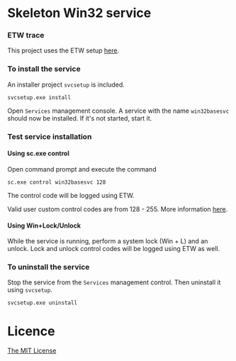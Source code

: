 # Skeleton Win32 service

### ETW trace

This project uses the ETW setup [here](https://github.com/flowerinthenight/win32-etw-manifest).

### To install the service

An installer project `svcsetup` is included.

```
svcsetup.exe install
```

Open `Services` management console. A service with the name `win32basesvc` should now be installed. If it's not started, start it.

### Test service installation

#### Using sc.exe control

Open command prompt and execute the command

```
sc.exe control win32basesvc 128
```

The control code will be logged using ETW.

Valid user custom control codes are from 128 - 255. More information [here](http://msdn.microsoft.com/en-us/library/windows/desktop/ms683241(v=vs.85).aspx).

#### Using Win+Lock/Unlock

While the service is running, perform a system lock (Win + L) and an unlock. Lock and unlock control codes will be logged using ETW as well.

### To uninstall the service

Stop the service from the `Services` management control. Then uninstall it using `svcsetup`.

```
svcsetup.exe uninstall
```

# Licence

[The MIT License](./LICENSE.md)
